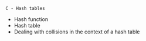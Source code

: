 	C - Hash tables

- Hash function
- Hash table
- Dealing with collisions in the context of a hash table
